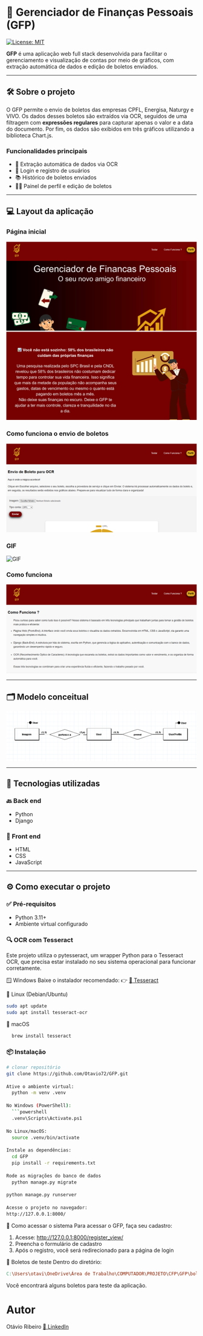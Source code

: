 # 💸 Gerenciador de Finanças Pessoais (GFP)

[![License: MIT](https://img.shields.io/badge/License-MIT-green.svg)](https://github.com/Otavio72/GFP/blob/main/LICENSE)

**GFP** é uma aplicação web full stack desenvolvida para facilitar o gerenciamento e visualização de contas por meio de gráficos, com extração automática de dados e edição de boletos enviados.

---

## 🛠️ Sobre o projeto

O GFP permite o envio de boletos das empresas CPFL, Energisa, Naturgy e VIVO. Os dados desses boletos são extraídos via OCR, seguidos de uma filtragem com **expressões regulares** para capturar apenas o valor e a data do documento. Por fim, os dados são exibidos em três gráficos utilizando a biblioteca Chart.js.

### Funcionalidades principais

- 🧾 Extração automática de dados via OCR  
- 🔐 Login e registro de usuários  
- 📚 Histórico de boletos enviados  
- 🧑‍💼 Painel de perfil e edição de boletos  

---

## 💻 Layout da aplicação

### Página inicial 
![Página Inicial 1](assets/gfp1.png)
![Página Inicial 2](assets/gfp2.png)

### Como funciona o envio de boletos
![Envio de boletos](assets/gfp3.png)

### GIF
![GIF](assets/GFP_gif.gif)

### Como funciona
![Como Funciona](assets/gfp4.png)

---

## 🗂️ Modelo conceitual

![Modelo Conceitual](assets/modeloGFPFinal.png)

---

## 🚀 Tecnologias utilizadas

### 🔙 Back end
- Python
- Django

### 🎨 Front end
- HTML
- CSS
- JavaScript

---

## ⚙️ Como executar o projeto

### ✅ Pré-requisitos

- Python 3.11+
- Ambiente virtual configurado

### 🔍 OCR com Tesseract
Este projeto utiliza o pytesseract, um wrapper Python para o Tesseract OCR, que precisa estar instalado no seu sistema operacional para funcionar corretamente.

🪟 Windows
    Baixe o instalador recomendado:
👉 [🔗 Tesseract](https://github.com/UB-Mannheim/tesseract/wiki)

🐧 Linux (Debian/Ubuntu)
  ```bash
  sudo apt update
  sudo apt install tesseract-ocr
```

🍎 macOS
```bash
  brew install tesseract
```

### 📦 Instalação

```bash
# clonar repositório
git clone https://github.com/Otavio72/GFP.git

Ative o ambiente virtual:
  python -m venv .venv

No Windows (PowerShell):
  ```powershell
  .venv\Scripts\Activate.ps1

No Linux/macOS:
  source .venv/bin/activate

Instale as dependências:
  cd GFP
  pip install -r requirements.txt

Rode as migrações do banco de dados
  python manage.py migrate

python manage.py runserver

Acesse o projeto no navegador:
http://127.0.0.1:8000/
```
👤 Como acessar o sistema
Para acessar o GFP, faça seu cadastro:
1. Acesse: http://127.0.0.1:8000/register_view/
2. Preencha o formulário de cadastro
3. Após o registro, você será redirecionado para a página de login

📁 Boletos de teste
Dentro do diretório:

```makefile
C:\Users\otavi\OneDrive\Área de Trabalho\COMPUTADOR\PROJETO\CFP\GFP\boletos_para_teste
```
Você encontrará alguns boletos para teste da aplicação.

# Autor
Otávio Ribeiro
[🔗 LinkedIn](https://www.linkedin.com/in/otávio-ribeiro-57a359197)
